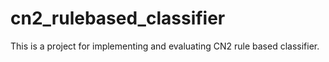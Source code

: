 # cn2_rulebased_classifier
This is a project for implementing and evaluating CN2 rule based classifier.
